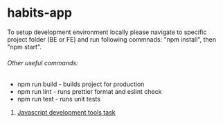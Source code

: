 # habits-app

To setup development environment locally please navigate to specific project folder (BE or FE) and run following commnads: "npm install", then "npm start".
###### Other useful commands:

* npm run build - builds project for production
* npm run lint - runs prettier format and eslint check
* npm run test - runs unit tests

1. [Javascript development tools task](task-1.md)
